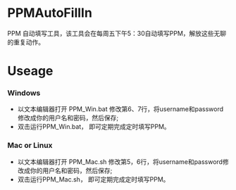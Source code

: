# PPMAutoFillIn
PPM 自动填写工具，该工具会在每周五下午5：30自动填写PPM，解放这些无聊的重复动作。

# Useage
### Windows
* 以文本编辑器打开 PPM_Win.bat 修改第6、7行，将username和password修改成你的用户名和密码，然后保存;
* 双击运行PPM_Win.bat， 即可定期完成定时填写PPM。

### Mac or Linux
* 以文本编辑器打开 PPM_Mac.sh 修改第5，6行，将username和password修改成你的用户名和密码，然后保存;
* 双击运行PPM_Mac.sh， 即可定期完成定时填写PPM。
